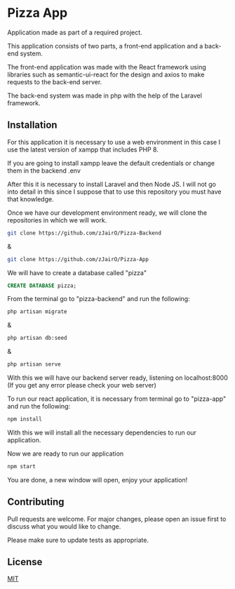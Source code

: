# Pizza App

Application made as part of a required project.

This application consists of two parts, a front-end application and a back-end system.

The front-end application was made with the React framework using libraries such as semantic-ui-react for the design and axios to make requests to the back-end server.

The back-end system was made in php with the help of the Laravel framework.

## Installation

For this application it is necessary to use a web environment in this case I use the latest version of xampp that includes PHP 8.

If you are going to install xampp leave the default credentials or change them in the backend .env

After this it is necessary to install Laravel and then Node JS. I will not go into detail in this since I suppose that to use this repository you must have that knowledge.

Once we have our development environment ready, we will clone the repositories in which we will work.

```bash
git clone https://github.com/zJairO/Pizza-Backend
```
&
```bash
git clone https://github.com/zJairO/Pizza-App
```
We will have to create a database called "pizza"

```sql
CREATE DATABASE pizza;
```
From the terminal go to "pizza-backend" and run the following: 

```bash
php artisan migrate
```
&
```bash
php artisan db:seed
```
&
```bash
php artisan serve
```
With this we will have our backend server ready, listening on localhost:8000 (If you get any error please check your web server)

To run our react application, it is necessary from terminal go to "pizza-app" and run the following:
```bash
npm install
``` 
With this we will install all the necessary dependencies to run our application.

Now we are ready to run our application 

```bash
npm start
``` 
You are done, a new window will open, enjoy your application!

## Contributing
Pull requests are welcome. For major changes, please open an issue first to discuss what you would like to change.

Please make sure to update tests as appropriate.

## License
[MIT](https://choosealicense.com/licenses/mit/)
